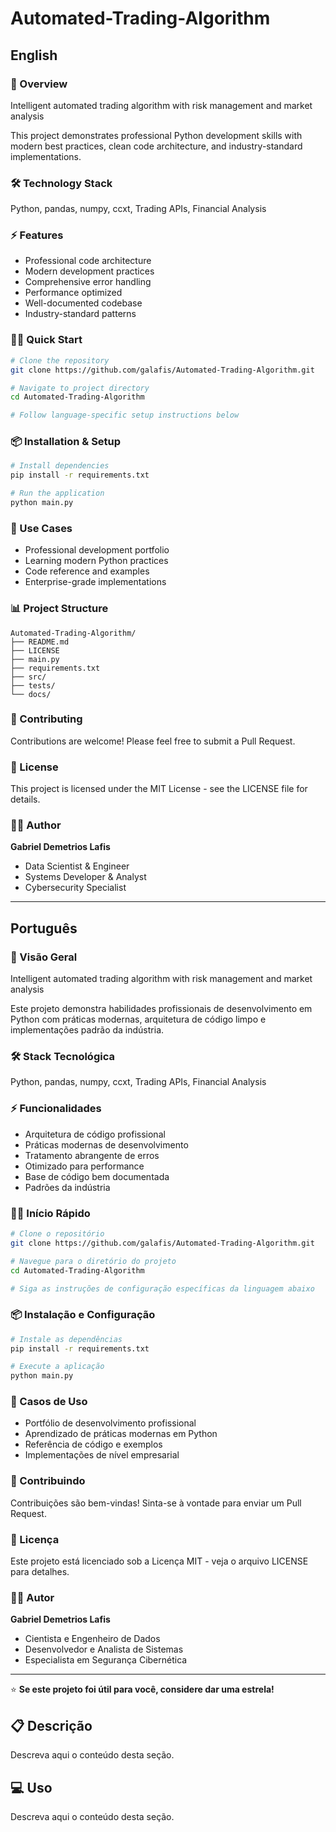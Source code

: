 # Automated-Trading-Algorithm

## English

### 🚀 Overview
Intelligent automated trading algorithm with risk management and market analysis

This project demonstrates professional Python development skills with modern best practices, clean code architecture, and industry-standard implementations.

### 🛠️ Technology Stack
Python, pandas, numpy, ccxt, Trading APIs, Financial Analysis

### ⚡ Features
- Professional code architecture
- Modern development practices
- Comprehensive error handling
- Performance optimized
- Well-documented codebase
- Industry-standard patterns

### 🏃‍♂️ Quick Start

```bash
# Clone the repository
git clone https://github.com/galafis/Automated-Trading-Algorithm.git

# Navigate to project directory
cd Automated-Trading-Algorithm

# Follow language-specific setup instructions below
```

### 📦 Installation & Setup

```bash
# Install dependencies
pip install -r requirements.txt

# Run the application
python main.py
```

### 🎯 Use Cases
- Professional development portfolio
- Learning modern Python practices
- Code reference and examples
- Enterprise-grade implementations

### 📊 Project Structure
```
Automated-Trading-Algorithm/
├── README.md
├── LICENSE
├── main.py
├── requirements.txt
├── src/
├── tests/
└── docs/
```

### 🤝 Contributing
Contributions are welcome! Please feel free to submit a Pull Request.

### 📄 License
This project is licensed under the MIT License - see the LICENSE file for details.

### 👨‍💻 Author
**Gabriel Demetrios Lafis**
- Data Scientist & Engineer
- Systems Developer & Analyst
- Cybersecurity Specialist

---

## Português

### 🚀 Visão Geral
Intelligent automated trading algorithm with risk management and market analysis

Este projeto demonstra habilidades profissionais de desenvolvimento em Python com práticas modernas, arquitetura de código limpo e implementações padrão da indústria.

### 🛠️ Stack Tecnológica
Python, pandas, numpy, ccxt, Trading APIs, Financial Analysis

### ⚡ Funcionalidades
- Arquitetura de código profissional
- Práticas modernas de desenvolvimento
- Tratamento abrangente de erros
- Otimizado para performance
- Base de código bem documentada
- Padrões da indústria

### 🏃‍♂️ Início Rápido

```bash
# Clone o repositório
git clone https://github.com/galafis/Automated-Trading-Algorithm.git

# Navegue para o diretório do projeto
cd Automated-Trading-Algorithm

# Siga as instruções de configuração específicas da linguagem abaixo
```

### 📦 Instalação e Configuração

```bash
# Instale as dependências
pip install -r requirements.txt

# Execute a aplicação
python main.py
```

### 🎯 Casos de Uso
- Portfólio de desenvolvimento profissional
- Aprendizado de práticas modernas em Python
- Referência de código e exemplos
- Implementações de nível empresarial

### 🤝 Contribuindo
Contribuições são bem-vindas! Sinta-se à vontade para enviar um Pull Request.

### 📄 Licença
Este projeto está licenciado sob a Licença MIT - veja o arquivo LICENSE para detalhes.

### 👨‍💻 Autor
**Gabriel Demetrios Lafis**
- Cientista e Engenheiro de Dados
- Desenvolvedor e Analista de Sistemas
- Especialista em Segurança Cibernética

---

⭐ **Se este projeto foi útil para você, considere dar uma estrela!**


## 📋 Descrição

Descreva aqui o conteúdo desta seção.


## 💻 Uso

Descreva aqui o conteúdo desta seção.
